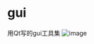 # gui
用Qt写的gui工具集
![image](https://user-images.githubusercontent.com/49703805/134149642-a6192588-17cd-4b95-b363-0f98416290ec.png)

